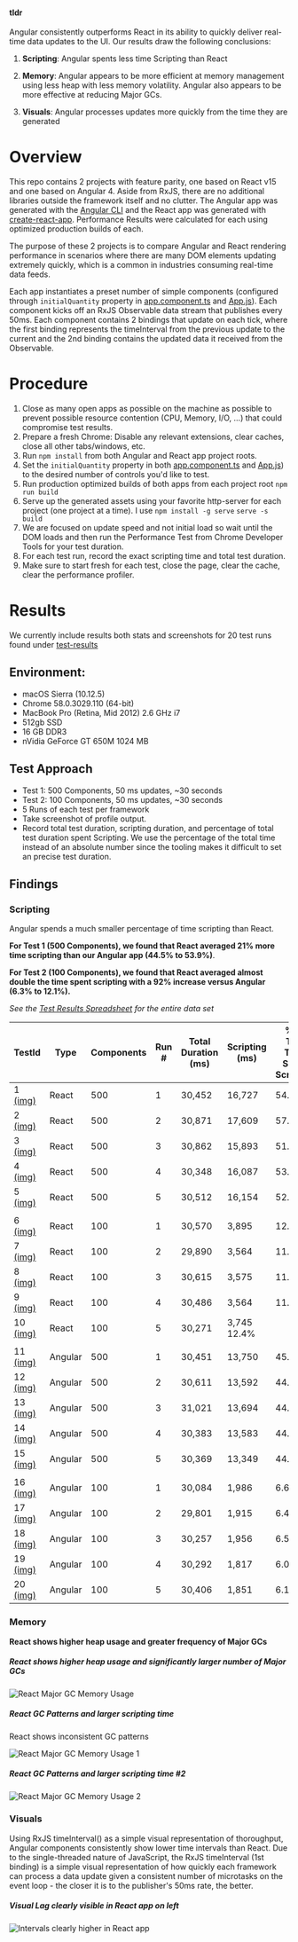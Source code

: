 #### tldr

Angular consistently outperforms React in its ability to quickly deliver real-time 
data updates to the UI. Our results draw the following conclusions:

1. __Scripting__: Angular spents less time Scripting than React

2. __Memory__: Angular appears to be more efficient at memory management using less heap 
with less memory volatility. Angular also appears to be more effective at 
reducing Major GCs.

3. __Visuals__: Angular processes updates more quickly from the time they are generated


# Overview

This repo contains 2 projects with feature parity, one based on React v15 and one based 
on Angular 4. Aside from RxJS, there are no additional libraries outside the framework 
itself and no clutter. The Angular app was generated with the 
[Angular CLI](https://github.com/angular/angular-cli) and the React app was generated 
with [create-react-app](https://github.com/facebookincubator/create-react-app). 
Performance Results were calculated for each using optimized production builds of each.

The purpose of these 2 projects is to compare Angular and React rendering performance in 
scenarios where there are many DOM elements updating extremely quickly, which is a common 
in industries consuming real-time data feeds.
 
Each app instantiates a preset number of simple components (configured through 
`initialQuantity` property in [app.component.ts](./ang/src/app/app.component.ts) and
 [App.js](./react/src/App.js)). Each component kicks off an RxJS Observable data stream 
 that publishes every 50ms. Each component contains 2 bindings that update on each tick, 
 where the first binding represents the timeInterval from the previous update to the 
 current and the 2nd binding contains the updated data it received from the Observable. 

# Procedure
1. Close as many open apps as possible on the machine as possible to prevent possible
 resource contention (CPU, Memory, I/O, ...) that could compromise test results.
1. Prepare a fresh Chrome: Disable any relevant extensions, clear caches, close all other
 tabs/windows, etc.
1. Run `npm install` from both Angular and React app project roots.
1. Set the `initialQuantity` property in both [app.component.ts](./ang/src/app/app.component.ts) 
and [App.js](./react/src/App.js)) to the desired number of controls you'd like to test.
1. Run production optimized builds of both apps from each project root `npm run build`
1. Serve up the generated assets using your favorite http-server for each project (one 
project at a time). I use `npm install -g serve` `serve -s build`
1. We are focused on update speed and not initial load so wait until the DOM loads and
 then run the Performance Test from Chrome Developer Tools for your test duration.
1. For each test run, record the exact scripting time and total test duration.
1. Make sure to start fresh for each test, close the page, clear the cache, clear the 
performance profiler.

# Results

We currently include results both stats and screenshots for 20 test runs found under 
[test-results](./test-results) 

## Environment:
- macOS Sierra (10.12.5)
- Chrome 58.0.3029.110 (64-bit)
- MacBook Pro (Retina, Mid 2012) 2.6 GHz i7
- 512gb SSD
- 16 GB DDR3
- nVidia GeForce GT 650M 1024 MB

## Test Approach
- Test 1: 500 Components, 50 ms updates, ~30 seconds
- Test 2: 100 Components, 50 ms updates, ~30 seconds
- 5 Runs of each test per framework
- Take screenshot of profile output.
- Record total test duration, scripting duration, and percentage of total test duration 
spent Scripting. We use the percentage of the total time instead of an absolute number 
since the tooling makes it difficult to set an precise test duration. 

## Findings

### Scripting

Angular spends a much smaller percentage of time scripting than React. 

__For Test 1 (500 Components), we found that React averaged 21% more time scripting than our Angular app (44.5% to 53.9%)__. 

__For Test 2 (100 Components), we found that React averaged almost double the time spent scripting with a 92% increase versus Angular (6.3% to 12.1%).__

*See the [Test Results Spreadsheet](./test-results/README.md) for the entire data set*

| TestId | Type | Components | Run # | Total Duration (ms) | Scripting (ms) | % of Test Time Spent Scripting |
| ------ | ----- | --------- | ----- | ------------------- | -------------- | ------------------------------ |
| 1 [(img)](./test-results/01.png) |  React |    500	 |      1 |	        30,452 	   |        16,727  |  54.9% |
| 2	[(img)](./test-results/02.png) |   React	|    500	 |      2 |	        30,871 	   |        17,609  |  57.0% |
| 3	[(img)](./test-results/03.png) |   React	|    500	 |      3 |	        30,862 	   |        15,893  |  51.5% |
| 4	[(img)](./test-results/04.png) |   React	|    500	 |      4 |	        30,348 	   |        16,087  |  53.0% |
| 5	[(img)](./test-results/05.png) |   React	|    500	 |      5 |	        30,512 	   |        16,154  |  52.9% |
|				|    		                                                      
| 6	[(img)](./test-results/06.png) |   React	|    100	 |      1 |	        30,570 	   |        3,895 	|  12.7% |
| 7	[(img)](./test-results/07.png) |   React	|    100	 |      2 |	        29,890 	   |        3,564 	|  11.9% |
| 8	[(img)](./test-results/08.png) |   React	|    100	 |      3 |	        30,615 	   |        3,575 	|  11.7% |
| 9	[(img)](./test-results/09.png) |   React	|    100	 |      4 |	        30,486 	   |        3,564 	|  11.7% |
| 10 [(img)](./test-results/10.png) |	React	|    100	 |      5 |	        30,271 	   |        3,745 	   12.4% |
|				                                                                     |    
| 11 [(img)](./test-results/11.png) |	Angular	|    500	 |      1 |	        30,451 	   |        13,750  | 	45.2% |
| 12 [(img)](./test-results/12.png) |	Angular	|    500	 |      2 |	        30,611 	   |        13,592  | 	44.4% |
| 13 [(img)](./test-results/13.png) |	Angular	|    500	 |      3 |	        31,021 	   |        13,694  | 	44.1% |
| 14 [(img)](./test-results/14.png) |	Angular	|    500	 |      4 |	        30,383 	   |        13,583  | 	44.7% |
| 15 [(img)](./test-results/15.png) |	Angular	|    500	 |      5 |	        30,369 	   |        13,349  | 	44.0% |
|	                                                                                  |
| 16 [(img)](./test-results/16.png) |	Angular	|    100	 |      1 |	        30,084 	   |        1,986 	|    6.6% |
| 17 [(img)](./test-results/17.png) |	Angular	|    100	 |      2 |	        29,801 	   |        1,915   |    6.4% |
| 18 [(img)](./test-results/18.png) |	Angular	|    100	 |      3 |	        30,257 	   |        1,956	|    6.5% |
| 19 [(img)](./test-results/19.png) |	Angular	|    100	 |      4 |	        30,292 	   |        1,817 	|    6.0% |
| 20 [(img)](./test-results/20.png) |	Angular	|    100	 |      5 |	        30,406 	   |        1,851 	|    6.1% |

### Memory
__React shows higher heap usage and greater frequency of Major GCs__

##### React shows higher heap usage and significantly larger number of Major GCs
![React Major GC Memory Usage](./test-results/100-comps-60-sec-both-memory-profile.png)

##### React GC Patterns and larger scripting time
React shows inconsistent GC patterns 

![React Major GC Memory Usage 1](./test-results/100-comps-60-sec-both-cpu-memory-run1.png)

##### React GC Patterns and larger scripting time #2
![React Major GC Memory Usage 2](./test-results/100-comps-60-sec-both-cpu-memory-run2.png)

### Visuals

Using RxJS timeInterval() as a simple visual representation of thoroughput, Angular 
components consistently show lower time intervals than React. 
Due to the single-threaded nature of JavaScript, the RxJS timeInterval (1st binding) is a 
simple visual representation of how quickly each framework can process a data update 
given a consistent number of microtasks on the event loop - the closer it is to the 
publisher's 50ms rate, the better.

##### Visual Lag clearly visible in React app on left
![Intervals clearly higher in React app](./test-results/100-comps-ng-vs-react-perf.png)
